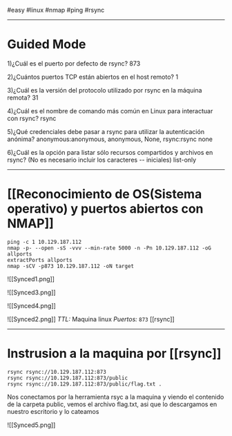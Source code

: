 #easy #linux #nmap #ping #rsync

-----
# Guided Mode

1)¿Cuál es el puerto por defecto de rsync?
	873

2)¿Cuántos puertos TCP están abiertos en el host remoto?
	1

3)¿Cuál es la versión del protocolo utilizado por rsync en la máquina remota?
	31

4)¿Cuál es el nombre de comando más común en Linux para interactuar con rsync?
	rsync

5)¿Qué credenciales debe pasar a rsync para utilizar la autenticación anónima? anonymous:anonymous, anonymous, None, rsync:rsync
	none

6)¿Cuál es la opción para listar sólo recursos compartidos y archivos en rsync? (No es necesario incluir los caracteres -- iniciales)
	list-only

---

# [[Reconocimiento de OS(Sistema operativo) y puertos abiertos con NMAP]]

```shell
ping -c 1 10.129.187.112    
nmap -p- --open -sS -vvv --min-rate 5000 -n -Pn 10.129.187.112 -oG allports
extractPorts allports       
nmap -sCV -p873 10.129.187.112 -oN target
```

![[Synced1.png]]

![[Synced3.png]]

![[Synced4.png]]

![[Synced2.png]]
*TTL:* Maquina linux
*Puertos:*
	`873` [[rsync]]

------------
# Instrusion a la maquina por [[rsync]]
```shell
rsync rsync://10.129.187.112:873
rsync rsync://10.129.187.112:873/public
rsync rsync://10.129.187.112:873/public/flag.txt .
```
Nos conectamos por la herramienta rsyc a la maquina y viendo el contenido de la carpeta public, vemos el archivo flag.txt, asi que lo descargamos en nuestro escritorio y lo cateamos

![[Synced5.png]]